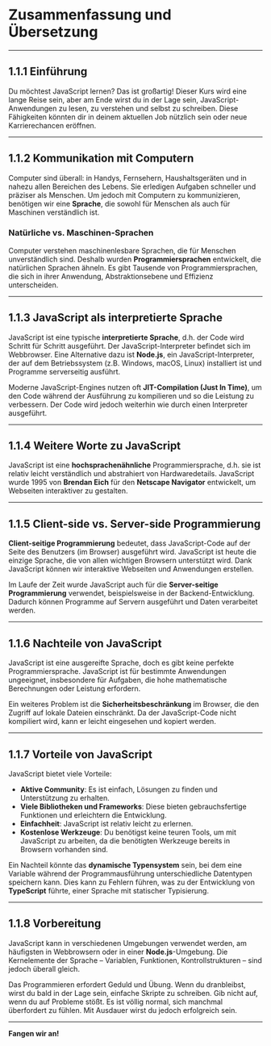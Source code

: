 
# Zusammenfassung und Übersetzung

---

## **1.1.1 Einführung**
Du möchtest JavaScript lernen? Das ist großartig! Dieser Kurs wird eine lange Reise sein, aber am Ende wirst du in der Lage sein, JavaScript-Anwendungen zu lesen, zu verstehen und selbst zu schreiben. Diese Fähigkeiten könnten dir in deinem aktuellen Job nützlich sein oder neue Karrierechancen eröffnen.

---

## **1.1.2 Kommunikation mit Computern**
Computer sind überall: in Handys, Fernsehern, Haushaltsgeräten und in nahezu allen Bereichen des Lebens. Sie erledigen Aufgaben schneller und präziser als Menschen. Um jedoch mit Computern zu kommunizieren, benötigen wir eine **Sprache**, die sowohl für Menschen als auch für Maschinen verständlich ist.

### **Natürliche vs. Maschinen-Sprachen**
Computer verstehen maschinenlesbare Sprachen, die für Menschen unverständlich sind. Deshalb wurden **Programmiersprachen** entwickelt, die natürlichen Sprachen ähneln. Es gibt Tausende von Programmiersprachen, die sich in ihrer Anwendung, Abstraktionsebene und Effizienz unterscheiden.

---

## **1.1.3 JavaScript als interpretierte Sprache**
JavaScript ist eine typische **interpretierte Sprache**, d.h. der Code wird Schritt für Schritt ausgeführt. Der JavaScript-Interpreter befindet sich im Webbrowser. Eine Alternative dazu ist **Node.js**, ein JavaScript-Interpreter, der auf dem Betriebssystem (z.B. Windows, macOS, Linux) installiert ist und Programme serverseitig ausführt.

Moderne JavaScript-Engines nutzen oft **JIT-Compilation (Just In Time)**, um den Code während der Ausführung zu kompilieren und so die Leistung zu verbessern. Der Code wird jedoch weiterhin wie durch einen Interpreter ausgeführt.

---

## **1.1.4 Weitere Worte zu JavaScript**
JavaScript ist eine **hochsprachenähnliche** Programmiersprache, d.h. sie ist relativ leicht verständlich und abstrahiert von Hardwaredetails. JavaScript wurde 1995 von **Brendan Eich** für den **Netscape Navigator** entwickelt, um Webseiten interaktiver zu gestalten.

---

## **1.1.5 Client-side vs. Server-side Programmierung**
**Client-seitige Programmierung** bedeutet, dass JavaScript-Code auf der Seite des Benutzers (im Browser) ausgeführt wird. JavaScript ist heute die einzige Sprache, die von allen wichtigen Browsern unterstützt wird. Dank JavaScript können wir interaktive Webseiten und Anwendungen erstellen.

Im Laufe der Zeit wurde JavaScript auch für die **Server-seitige Programmierung** verwendet, beispielsweise in der Backend-Entwicklung. Dadurch können Programme auf Servern ausgeführt und Daten verarbeitet werden.

---

## **1.1.6 Nachteile von JavaScript**
JavaScript ist eine ausgereifte Sprache, doch es gibt keine perfekte Programmiersprache. JavaScript ist für bestimmte Anwendungen ungeeignet, insbesondere für Aufgaben, die hohe mathematische Berechnungen oder Leistung erfordern.

Ein weiteres Problem ist die **Sicherheitsbeschränkung** im Browser, die den Zugriff auf lokale Dateien einschränkt. Da der JavaScript-Code nicht kompiliert wird, kann er leicht eingesehen und kopiert werden.

---

## **1.1.7 Vorteile von JavaScript**
JavaScript bietet viele Vorteile:
- **Aktive Community**: Es ist einfach, Lösungen zu finden und Unterstützung zu erhalten.
- **Viele Bibliotheken und Frameworks**: Diese bieten gebrauchsfertige Funktionen und erleichtern die Entwicklung.
- **Einfachheit**: JavaScript ist relativ leicht zu erlernen.
- **Kostenlose Werkzeuge**: Du benötigst keine teuren Tools, um mit JavaScript zu arbeiten, da die benötigten Werkzeuge bereits in Browsern vorhanden sind.

Ein Nachteil könnte das **dynamische Typensystem** sein, bei dem eine Variable während der Programmausführung unterschiedliche Datentypen speichern kann. Dies kann zu Fehlern führen, was zu der Entwicklung von **TypeScript** führte, einer Sprache mit statischer Typisierung.

---

## **1.1.8 Vorbereitung**
JavaScript kann in verschiedenen Umgebungen verwendet werden, am häufigsten in Webbrowsern oder in einer **Node.js**-Umgebung. Die Kernelemente der Sprache – Variablen, Funktionen, Kontrollstrukturen – sind jedoch überall gleich.

Das Programmieren erfordert Geduld und Übung. Wenn du dranbleibst, wirst du bald in der Lage sein, einfache Skripte zu schreiben. Gib nicht auf, wenn du auf Probleme stößt. Es ist völlig normal, sich manchmal überfordert zu fühlen. Mit Ausdauer wirst du jedoch erfolgreich sein.

---

**Fangen wir an!**

